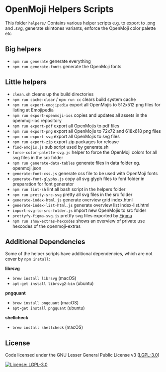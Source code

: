 OpenMoji Helpers Scripts
========================

This folder `helpers/` Contains various helper scripts e.g. to export to .png and .svg, generate skintones variants, enforce the OpenMoji color palette etc



## Big helpers

- `npm run generate` generate everything
- `npm run generate-fonts` generate the OpenMoji fonts



## Little helpers

- `clean.sh` cleans up the build directories
- `npm run cache-clear` / `npm run cc` clears build system cache
- `npm run export-emojipedia` export all OpenMojis to 512x512 png files for listing at Emojipedia
- `npm run export-openmoji-ios` copies and updates all assets in the openmoji-ios repository
- `npm run export-pdf` export all OpenMojis to pdf files
- `npm run export-png` export all OpenMojis to 72x72 and 618x618 png files
- `npm run export-svg` export all OpenMojis to svg files
- `npm run export-zip` export zip packages for release
- `find-emojis.js` sub script used by generate.sh
- `force-color-palette-svg.js` helper to force the OpenMoji colors for all svg files in the src folder
- `npm run generate-data-tables` generate files in data folder eg. openmoji.json
- `generate-font-css.js` generate css file to be used with OpenMoji fonts
- `generate-font-glyphs.js` copy all svg glyph files to font folder in preparation for font generator
- `npm run lint-sh` lint all bash script in the helpers folder
- `npm run pretty-src-svg` pretty all svg files in the src folder
- `generate-index-html.js` generate overview grid index.html
- `generate-index-list-html.js` generate overview list index-list.html
- `import-svg-to-src-folder.js` import new OpenMojis to src folder
- `prettyfy-figma-svg.js` prettfy svg files exported by [Figma](https://www.figma.com/)
- `npm run show-extras-hexcodes` shows an overview of private use hexcodes of the openmoji-extras



## Additional Dependencies

Some of the helper scripts have additional dependencies, which are not cover by `npm install`:

**librsvg**
- `brew install librsvg` (macOS)
- `apt-get install librsvg2-bin` (ubuntu)

**pngquant**
- `brew install pngquant` (macOS)
- `apt-get install pngquant` (ubuntu)

**shellcheck**

- `brew install shellcheck` (macOS)



## License

Code licensed under the GNU Lesser General Public License v3 ([LGPL-3.0](https://www.gnu.org/licenses/lgpl-3.0.en.html))

[![License: LGPL-3.0](https://img.shields.io/badge/License-LGPL%20v3-lightgrey.svg)](https://www.gnu.org/licenses/lgpl-3.0.en.html)
